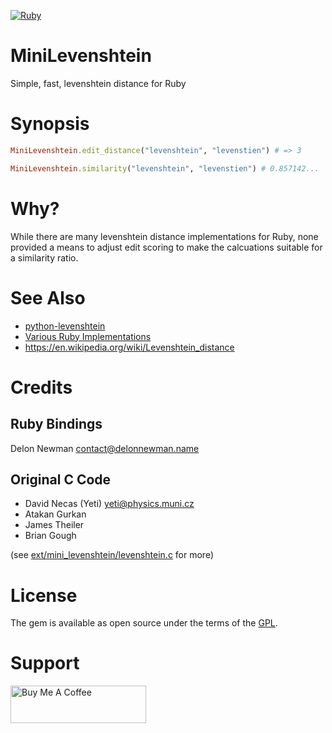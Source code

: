 [![Ruby](https://github.com/delonnewman/mini-levenshtein/actions/workflows/ruby.yml/badge.svg)](https://github.com/delonnewman/mini-levenshtein/actions/workflows/ruby.yml)

# MiniLevenshtein

Simple, fast, levenshtein distance for Ruby

# Synopsis

```ruby
MiniLevenshtein.edit_distance("levenshtein", "levenstien") # => 3

MiniLevenshtein.similarity("levenshtein", "levenstien") # 0.857142...
```

# Why?

While there are many levenshtein distance implementations for Ruby, none provided a means to adjust edit scoring to make the calcuations suitable for a similarity ratio.

# See Also

- [python-levenshtein](https://github.com/ztane/python-Levenshtein)
- [Various Ruby Implementations](https://rubygems.org/search?query=levenshtein)
- https://en.wikipedia.org/wiki/Levenshtein_distance

# Credits

## Ruby Bindings

Delon Newman <contact@delonnewman.name>

## Original C Code

- David Necas (Yeti) <yeti@physics.muni.cz>
- Atakan Gurkan
- James Theiler
- Brian Gough

(see [ext/mini_levenshtein/levenshtein.c](https://github.com/delonnewman/mini-levenshtein/blob/master/ext/mini_levenshtein/levenshtein.c) for more)

# License

The gem is available as open source under the terms of the [GPL](https://opensource.org/licenses/GPL-2.0).

# Support

<a href="https://www.buymeacoffee.com/delonnewman" target="_blank"><img src="https://cdn.buymeacoffee.com/buttons/v2/default-yellow.png" alt="Buy Me A Coffee" style="height: 60px !important;width: 217px !important;" ></a>
